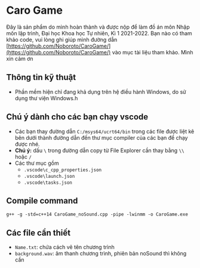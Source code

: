 # Caro Game

Đây là sản phẩm do mình hoàn thành và được nộp để làm đồ án môn Nhập môn lập trình, Đại học Khoa học Tự nhiên, Kì 1 2021-2022. Bạn nào có tham khảo code, vui lòng ghi giúp mình đường dẫn [https://github.com/Noboroto/CaroGame/](https://github.com/Noboroto/CaroGame/) vào mục tài liệu tham khảo. Mình xin cảm ơn

## Thông tin kỹ thuật

- Phần mềm hiện chỉ đang khả dụng trên hệ điều hành Windows, do sử dụng thư viện Windows.h

## Chú ý dành cho các bạn chạy vscode

- Các bạn thay đường dẫn `C:/msys64/ucrt64/bin` trong các file được liệt kê bên dưới thành đường dẫn đến thư mục compiler của các bạn để chạy được nhé. 
- **Chú ý:** dấu `\` trong đường dẫn copy từ File Explorer cần thay bằng `\\` hoặc `/`
- Các thư mục gồm
  - `.vscode\c_cpp_properties.json`
  - `.vscode\launch.json`
  - `.vscode\tasks.json`

## Compile command

`g++ -g -std=c++14 CaroGame_noSound.cpp -pipe -lwinmm -o CaroGame.exe`

## Các file cần thiết

- `Name.txt`: chứa cách vẽ tên chương trình
- `background.wav`: âm thanh chương trình, phiên bản noSound thì không cần